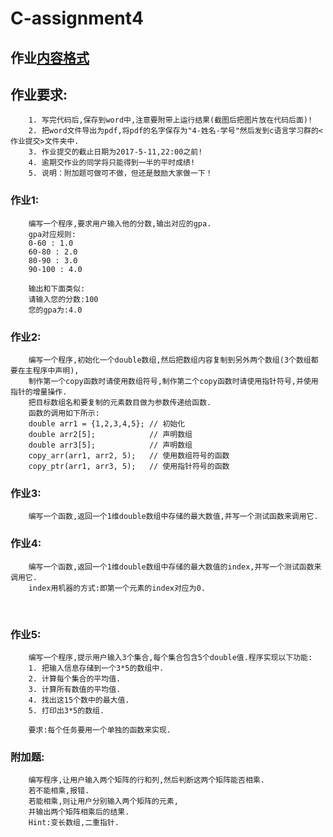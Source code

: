 # C-assignment4

## 作业[内容格式](https://github.com/jfzhang95/C-Language-Programming-Assignment/blob/master/%E4%BD%9C%E4%B8%9A%E6%8F%90%E4%BA%A4%E6%A0%BC%E5%BC%8F.pdf)

## 作业要求:
        1. 写完代码后,保存到word中,注意要附带上运行结果(截图后把图片放在代码后面)!
        2. 把word文件导出为pdf,将pdf的名字保存为"4-姓名-学号"然后发到c语言学习群的<作业提交>文件夹中.
        3. 作业提交的截止日期为2017-5-11,22:00之前!
        4. 逾期交作业的同学将只能得到一半的平时成绩!
        5. 说明：附加题可做可不做，但还是鼓励大家做一下！
### 作业1:
        编写一个程序,要求用户输入他的分数,输出对应的gpa.
        gpa对应规则:
        0-60 : 1.0
        60-80 : 2.0
        80-90 : 3.0
        90-100 : 4.0
        
        输出和下面类似:
        请输入您的分数:100
        您的gpa为:4.0

        
### 作业2:
        编写一个程序,初始化一个double数组,然后把数组内容复制到另外两个数组(3个数组都要在主程序中声明),
        制作第一个copy函数时请使用数组符号,制作第二个copy函数时请使用指针符号,并使用指针的增量操作.
        把目标数组名和要复制的元素数目做为参数传递给函数.
        函数的调用如下所示:
        double arr1 = {1,2,3,4,5}; // 初始化
        double arr2[5];            // 声明数组
        double arr3[5];            // 声明数组
        copy_arr(arr1, arr2, 5);   // 使用数组符号的函数
        copy_ptr(arr1, arr3, 5);   // 使用指针符号的函数

### 作业3:
        编写一个函数,返回一个1维double数组中存储的最大数值,并写一个测试函数来调用它.
        
### 作业4:
        编写一个函数,返回一个1维double数组中存储的最大数值的index,并写一个测试函数来调用它.
        index用机器的方式:即第一个元素的index对应为0.
        
### 作业5:
        编写一个程序,提示用户输入3个集合,每个集合包含5个double值.程序实现以下功能:
        1. 把输入信息存储到一个3*5的数组中.
        2. 计算每个集合的平均值.
        3. 计算所有数值的平均值.
        4. 找出这15个数中的最大值.
        5. 打印出3*5的数组.
        
        要求:每个任务要用一个单独的函数来实现.
               
### 附加题:
        编写程序,让用户输入两个矩阵的行和列,然后判断这两个矩阵能否相乘.
        若不能相乘,报错.
        若能相乘,则让用户分别输入两个矩阵的元素,
        并输出两个矩阵相乘后的结果.
        Hint:变长数组,二重指针.
